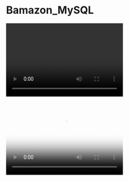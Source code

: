 # Bamazon_MySQL

<video src="https://drive.google.com/file/d/1yDFaKl8WiNsuR-MEBuptFiSboq8gSCCr/view" width="320" height="200" controls preload></video>

<video src="video.mp4" poster="poster.jpg" width="320" height="200" controls preload></video>


